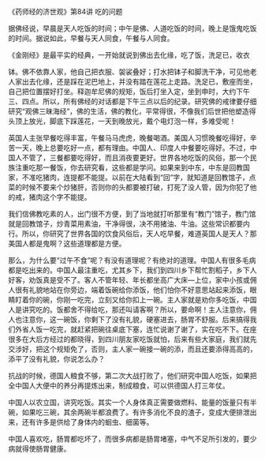 《药师经的济世观》第84讲 吃的问题

据佛经说，早晨是天人吃饭的时间；中午是佛、人道吃饭的时间，晚上是饿鬼吃饭的时间。据说如此，早餐与天人同食，午餐与人同食。

《金刚经》是最平实的经典，一开始就说到佛出去化缘，吃了饭，洗足已，收衣

钵。佛不依靠人家，他自己把衣服、袈裟叠好；打水把钵子和脚洗干净，可见他老人家出去化缘，还是踩在泥巴地上，并没有踏在莲花上走路。洗足已，敷座而坐，自己把位置摆好打坐。释迦牟尼佛的规矩，饭后打坐入定，坐到申时，大约下午三、四点。所以，所有佛经的对话都是下午三点以后的纪录。研究佛的戒律要仔细研究“观佛三昧海经”，佛的生活，佛的教化，平常得很，不像我们后世把他塑造得头顶上放光，脚底下踩莲花，一天到晚放光，戴个电灯泡一样，多难受呢！

英国人主张早餐吃得丰富，午餐马马虎虎，晚餐喝酒。美国人习惯晚餐吃得好，辛苦一天，晚上总要吃好一点，都有理由。中国人、印度人中餐要吃得好。不过，中国人不管了，三餐都要吃得好，而且消夜要更好。世界各地吃饭的风俗，那一个民族注重吃那一餐饭，你去研究看，这些都是学问。如果来到中东，中东是回教国家，不准吃猪肉，连提都不能提。以前在大陆看到“回”字，就知道是回教馆子，点菜的时候不要来个炒猪肝，否则你的头都要被打破，打死了没人管，因为你犯了他的戒，猪肉这个字不能提。

我们信佛教吃素的人，出门很不方便，到了当地就打听那里有“教门”馆子，教门馆就是回教馆子，炒青菜用素油，干净得很，决不用猪油、牛油。这些常识都要内行。所以，你研究了世界各国的饮食风俗后，天人吃早餐，难道英国人是天人？那美国人都是鬼啊？这些道理都是方便。

那么，为什么要“过午不食”呢？有没有道理呢？有绝对的道理。中国人有很多毛病都是吃出来的。中国人最注重吃，尤其乡下，我们到四川乡下帮忙割稻子，乡下人好客，劝饭真是受不了。客人不管年轻、年长都坐高广大床—上位，家中小孩或佣人很有礼貌地站在你旁边，端着饭碗给你添饭，他们怕你不好意思站起来添饭，眼睛盯着你的碗，你刚一吃完，立刻又给你扣上一碗。主人家就是劝你多吃饭，中国人是讲究吃的。饭都舍不得给吃，那还叫请客啊？所以，要命啊！主人注意你，佣人也注意你，这一碗饭，你剩下了没有礼貌，硬塞进去，肠胃不舒服。后来搞得我们外省人饭一吃完，就赶紧把碗往桌底下塞，连忙说谢了谢了，实在吃不下。在座很多在大后方经过的都晓得，到四川朋友家吃饭就怕，后来有些大家庭，我们就先交涉好，把这个规矩免了，否则，主人家一碗接一碗的添，而且还要添得高高的，添平了没有礼貌，你说怎么办？

抗战的时候，德国人粮食不够，第二次大战打败了，他们研究中国人吃饭，如果把全中国人大便中的养分再提炼出来，制成粮食，可以供德国人打三年仗。

中国人以农立国，讲究吃饭。其实一个人身体真正需要做燃料、能量的饭量只有半碗，如果吃三碗，其余两碗半都浪费了。有许多消化不良的渣子，变成大便排泄出来，还有许多是供给了身体内的蛔虫、细菌等。

中国人喜欢吃，肠胃都吃坏了，而很多病都是肠胃堵塞，中气不足所引发的，要少病就得使肠胃健康。